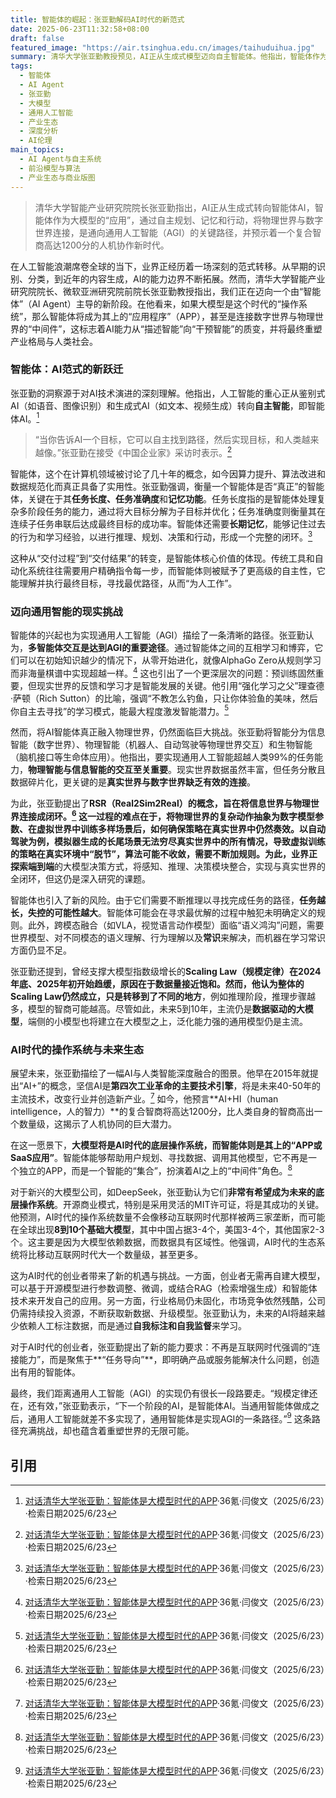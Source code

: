```yaml
---
title: 智能体的崛起：张亚勤解码AI时代的新范式
date: 2025-06-23T11:32:58+08:00
draft: false
featured_image: "https://air.tsinghua.edu.cn/images/taihuduihua.jpg"
summary: 清华大学张亚勤教授预见，AI正从生成式模型迈向自主智能体。他指出，智能体作为大模型的“应用程序”，通过提升任务长度、准确度和记忆能力，将连接数字与物理世界，是通向通用人工智能的关键一步。尽管面临现实世界数据连接、伦理风险和规模定律演变的挑战，智能体与人类智能的结合有望创造一个颠覆性的产业生态，定义AI时代的操作系统。
tags: 
  - 智能体
  - AI Agent
  - 张亚勤
  - 大模型
  - 通用人工智能
  - 产业生态
  - 深度分析
  - AI伦理
main_topics: 
  - AI Agent与自主系统
  - 前沿模型与算法
  - 产业生态与商业版图
---
```


> 清华大学智能产业研究院院长张亚勤指出，AI正从生成式转向智能体AI，智能体作为大模型的“应用”，通过自主规划、记忆和行动，将物理世界与数字世界连接，是通向通用人工智能（AGI）的关键路径，并预示着一个复合智商高达1200分的人机协作新时代。

在人工智能浪潮席卷全球的当下，业界正经历着一场深刻的范式转移。从早期的识别、分类，到近年的内容生成，AI的能力边界不断拓展。然而，清华大学智能产业研究院院长、微软亚洲研究院前院长张亚勤教授指出，我们正在迈向一个由“智能体”（AI Agent）主导的新阶段。在他看来，如果大模型是这个时代的“操作系统”，那么智能体将成为其上的“应用程序”（APP），甚至是连接数字世界与物理世界的“中间件”，这标志着AI能力从“描述智能”向“干预智能”的质变，并将最终重塑产业格局与人类社会。

### 智能体：AI范式的新跃迁

张亚勤的洞察源于对AI技术演进的深刻理解。他指出，人工智能的重心正从鉴别式AI（如语音、图像识别）和生成式AI（如文本、视频生成）转向**自主智能**，即智能体AI。[^1]

> “当你告诉AI一个目标，它可以自主找到路径，然后实现目标，和人类越来越像。”张亚勤在接受《中国企业家》采访时表示。[^1]

智能体，这个在计算机领域被讨论了几十年的概念，如今因算力提升、算法改进和数据规范化而真正具备了实用性。张亚勤强调，衡量一个智能体是否“真正”的智能体，关键在于其**任务长度、任务准确度**和**记忆功能**。任务长度指的是智能体处理复杂多阶段任务的能力，通过将大目标分解为子目标并优化；任务准确度则衡量其在连续子任务串联后达成最终目标的成功率。智能体还需要**长期记忆**，能够记住过去的行为和学习经验，以进行推理、规划、决策和行动，形成一个完整的闭环。[^1]

这种从“交付过程”到“交付结果”的转变，是智能体核心价值的体现。传统工具和自动化系统往往需要用户精确指令每一步，而智能体则被赋予了更高级的自主性，它能理解并执行最终目标，寻找最优路径，从而“为人工作”。

### 迈向通用智能的现实挑战

智能体的兴起也为实现通用人工智能（AGI）描绘了一条清晰的路径。张亚勤认为，**多智能体交互是达到AGI的重要途径**。通过智能体之间的互相学习和博弈，它们可以在初始知识越少的情况下，从零开始进化，就像AlphaGo Zero从规则学习而非海量棋谱中实现超越一样。[^1] 这也引出了一个更深层次的问题：预训练固然重要，但现实世界的反馈和学习才是智能发展的关键。他引用“强化学习之父”理查德·萨顿（Rich Sutton）的比喻，强调“不教怎么钓鱼，只让你体验鱼的美味，然后你自主去寻找”的学习模式，能最大程度激发智能潜力。[^1]

然而，将AI智能体真正融入物理世界，仍然面临巨大挑战。张亚勤将智能分为信息智能（数字世界）、物理智能（机器人、自动驾驶等物理世界交互）和生物智能（脑机接口等生命体应用）。他指出，要实现通用人工智能超越人类99%的任务能力，**物理智能与信息智能的交互至关重要**。现实世界数据虽然丰富，但任务分散且数据碎片化，更关键的是**真实世界与数字世界缺乏有效的连接**。

为此，张亚勤提出了**RSR（Real2Sim2Real）**的概念，旨在将信息世界与物理世界连接成闭环。[^1] 这一过程的难点在于，将物理世界的复杂动作抽象为数字模型参数、在虚拟世界中训练多样场景后，如何确保策略在真实世界中仍然奏效。以自动驾驶为例，模拟器生成的长尾场景无法穷尽真实世界中的所有情况，导致虚拟训练的策略在真实环境中“脱节”，算法可能不收敛，需要不断加规则。为此，业界正探索**端到端**的大模型决策方式，将感知、推理、决策模块整合，实现与真实世界的全闭环，但这仍是深入研究的课题。

智能体也引入了新的风险。由于它们需要不断推理以寻找完成任务的路径，**任务越长，失控的可能性越大**。智能体可能会在寻求最优解的过程中触犯未明确定义的规则。此外，跨模态融合（如VLA，视觉语言动作模型）面临“语义鸿沟”问题，需要世界模型、对不同模态的语义理解、行为理解以及**常识**来解决，而机器在学习常识方面仍显不足。

张亚勤还提到，曾经支撑大模型指数级增长的**Scaling Law（规模定律）**在2024年底、2025年初开始趋缓，原因在于数据量接近饱和。然而，他认为整体的Scaling Law仍然成立，只是**转移到了不同的地方**，例如推理阶段，推理步骤越多，模型的智商可能越高。尽管如此，未来5到10年，主流仍是**数据驱动的大模型**，端侧的小模型也将建立在大模型之上，泛化能力强的通用模型仍是主流。

### AI时代的操作系统与未来生态

展望未来，张亚勤描绘了一幅AI与人类智能深度融合的图景。他早在2015年就提出“AI+”的概念，坚信AI是**第四次工业革命的主要技术引擎**，将是未来40-50年的主流技术，改变行业并创造新产业。[^1] 如今，他预言**AI+HI（human intelligence，人的智力）**的复合智商将高达1200分，比人类自身的智商高出一个数量级，这揭示了人机协同的巨大潜力。

在这一愿景下，**大模型将是AI时代的底层操作系统，而智能体则是其上的“APP或SaaS应用”**。智能体能够帮助用户规划、寻找数据、调用其他模型，它不再是一个独立的APP，而是一个智能的“集合”，扮演着AI之上的“中间件”角色。[^1]

对于新兴的大模型公司，如DeepSeek，张亚勤认为它们**非常有希望成为未来的底层操作系统**。开源商业模式，特别是采用灵活的MIT许可证，将是其成功的关键。他预测，AI时代的操作系统数量不会像移动互联网时代那样被两三家垄断，而可能在全球出现**8到10个基础大模型**，其中中国占据3-4个，美国3-4个，其他国家2-3个。这主要是因为大模型依赖数据，而数据具有区域性。他强调，AI时代的生态系统将比移动互联网时代大一个数量级，甚至更多。

这为AI时代的创业者带来了新的机遇与挑战。一方面，创业者无需再自建大模型，可以基于开源模型进行参数调整、微调，或结合RAG（检索增强生成）和智能体技术来开发自己的应用。另一方面，行业格局仍未固化，市场竞争依然残酷，公司仍需持续投入资源，不断获取新数据、升级模型。张亚勤认为，未来的AI将越来越少依赖人工标注数据，而是通过**自我标注和自我监督**来学习。

对于AI时代的创业者，张亚勤提出了新的能力要求：不再是互联网时代强调的“连接能力”，而是聚焦于**“任务导向”**，即明确产品或服务能解决什么问题，创造出有用的智能体。

最终，我们距离通用人工智能（AGI）的实现仍有很长一段路要走。“规模定律还在，还有效，”张亚勤表示，“下一个阶段的AI，是智能体AI。当通用智能体做成之后，通用人工智能就差不多实现了，通用智能体是实现AGI的一条路径。”[^1] 这条路径充满挑战，却也蕴含着重塑世界的无限可能。

## 引用

[^1]: [对话清华大学张亚勤：智能体是大模型时代的APP](https://m.36kr.com/p/3348317588773505)·36氪·闫俊文（2025/6/23）·检索日期2025/6/23
[^2]: [对话清华大学张亚勤：智能体是大模型时代的APP](https://m.36kr.com/p/3348317588773505)·36氪·（2025/6/23）·检索日期2025/6/23
[^3]: [专访张亚勤：未来十年机器人的数量或将超过人类](https://www.tsinghua.edu.cn/info/1182/117834.htm)·清华大学·（2025/6/23）·检索日期2025/6/23
[^4]: [张亚勤：人工智能发展的一些观点（2025）](https://zhuanlan.zhihu.com/p/1914358387195508542)·知乎专栏·（2025/6/23）·检索日期2025/6/23
